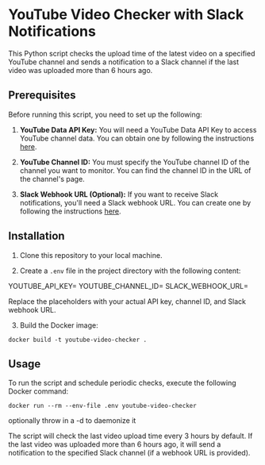 # YouTube Video Checker with Slack Notifications

This Python script checks the upload time of the latest video on a specified YouTube channel and sends a notification to a Slack channel if the last video was uploaded more than 6 hours ago.

## Prerequisites

Before running this script, you need to set up the following:

1. **YouTube Data API Key:** You will need a YouTube Data API Key to access YouTube channel data. You can obtain one by following the instructions [here](https://developers.google.com/youtube/registering_an_application).

2. **YouTube Channel ID:** You must specify the YouTube channel ID of the channel you want to monitor. You can find the channel ID in the URL of the channel's page.

3. **Slack Webhook URL (Optional):** If you want to receive Slack notifications, you'll need a Slack webhook URL. You can create one by following the instructions [here](https://api.slack.com/messaging/webhooks).

## Installation

1. Clone this repository to your local machine.

2. Create a `.env` file in the project directory with the following content:

YOUTUBE_API_KEY=<Your YouTube API Key>
YOUTUBE_CHANNEL_ID=<Your YouTube Channel ID>
SLACK_WEBHOOK_URL=<Your Slack Webhook URL>

Replace the placeholders with your actual API key, channel ID, and Slack webhook URL.

3. Build the Docker image:

`docker build -t youtube-video-checker .`

## Usage

To run the script and schedule periodic checks, execute the following Docker command:

`docker run --rm --env-file .env youtube-video-checker`

optionally throw in a -d to daemonize it

The script will check the last video upload time every 3 hours by default. If the last video was uploaded more than 6 hours ago, it will send a notification to the specified Slack channel (if a webhook URL is provided).

